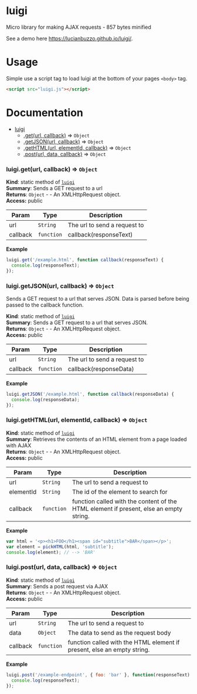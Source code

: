 # luigi
Micro library for making AJAX requests - 857 bytes minified

See a demo here https://lucianbuzzo.github.io/luigi/.

# Usage

Simple use a script tag to load luigi at the bottom of your pages `<body>` tag.

``` html
<script src="luigi.js"></script>
```

# Documentation


* [luigi](#module_luigi)
    * [.get(url, callback)](#module_luigi.get) ⇒ <code>Object</code>
    * [.getJSON(url, callback)](#module_luigi.getJSON) ⇒ <code>Object</code>
    * [.getHTML(url, elementId, callback)](#module_luigi.getHTML) ⇒ <code>Object</code>
    * [.post(url, data, callback)](#module_luigi.post) ⇒ <code>Object</code>

<a name="module_luigi.get"></a>

### luigi.get(url, callback) ⇒ <code>Object</code>
**Kind**: static method of <code>[luigi](#module_luigi)</code>  
**Summary**: Sends a GET request to a url  
**Returns**: <code>Object</code> - - An XMLHttpRequest object.  
**Access:** public  

| Param | Type | Description |
| --- | --- | --- |
| url | <code>String</code> | The url to send a request to |
| callback | <code>function</code> | callback(responseText) |

**Example**  
```js
luigi.get('/example.html', function callback(responseText) {  console.log(responseText);});
```
<a name="module_luigi.getJSON"></a>

### luigi.getJSON(url, callback) ⇒ <code>Object</code>
Sends a GET request to a url that serves JSON. Data is parsed beforebeing passed to the callback function.

**Kind**: static method of <code>[luigi](#module_luigi)</code>  
**Summary**: Sends a GET request to a url that serves JSON.  
**Returns**: <code>Object</code> - - An XMLHttpRequest object.  
**Access:** public  

| Param | Type | Description |
| --- | --- | --- |
| url | <code>String</code> | The url to send a request to |
| callback | <code>function</code> | callback(responseData) |

**Example**  
```js
luigi.getJSON('/example.html', function callback(responseData) {  console.log(responseData);});
```
<a name="module_luigi.getHTML"></a>

### luigi.getHTML(url, elementId, callback) ⇒ <code>Object</code>
**Kind**: static method of <code>[luigi](#module_luigi)</code>  
**Summary**: Retrieves the contents of an HTML element from a page loaded with AJAX  
**Returns**: <code>Object</code> - - An XMLHttpRequest object.  
**Access:** public  

| Param | Type | Description |
| --- | --- | --- |
| url | <code>String</code> | The url to send a request to |
| elementId | <code>String</code> | The id of the element to search for |
| callback | <code>function</code> | function called with the content of the HTML element if present, else an empty string. |

**Example**  
```js
var html = '<p><h1>FOO</h1><span id="subtitle">BAR</span></p>';var element = pickHTML(html, 'subtitle');console.log(element); // --> 'BAR'
```
<a name="module_luigi.post"></a>

### luigi.post(url, data, callback) ⇒ <code>Object</code>
**Kind**: static method of <code>[luigi](#module_luigi)</code>  
**Summary**: Sends a post request via AJAX  
**Returns**: <code>Object</code> - - An XMLHttpRequest object.  
**Access:** public  

| Param | Type | Description |
| --- | --- | --- |
| url | <code>String</code> | The url to send a request to |
| data | <code>Object</code> | The data to send as the request body |
| callback | <code>function</code> | function called with the HTML element if present, else an empty string. |

**Example**  
```js
luigi.post('/example-endpoint', { foo: 'bar' }, function(responseText) {  console.log(responseText);});
```

